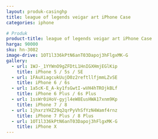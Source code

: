 ```yaml
---
layout: produk-casinghp
title: league of legends veigar art iPhone Case
categories: iphone

# Produk
product-title: league of legends veigar art iPhone Case
harga: 90000
sku: hn-3082
image-drive: 1OT1l336kPtN6anT03Dapoj3hFlgxMK-G
gallery:
  - url: 1WJ-_1YYWnO9gZFDtL1HnIGXHmjEGlKip
    title: iPhone 5 / 5s / SE
  - url: 1FAuXiagcukUujD0z2reftllfjmmLZvSE
    title: iPhone 6 / 6s
  - url: 1a5cK-E_A-ky1fsGwtI-wVH4hTROjkBLf
    title: iPhone 6 Plus / 6s Plus
  - url: 1ssWr0iHoV-gyjl4eW8EusHWA17xnm9Kp
    title: iPhone 7 / 8
  - url: 1jhxrzYHZ29q2qrPyVhSfYzN4Wamf4rnz
    title: iPhone 7 Plus / 8 Plus
  - url: 1OT1l336kPtN6anT03Dapoj3hFlgxMK-G
    title: iPhone X
---
```

